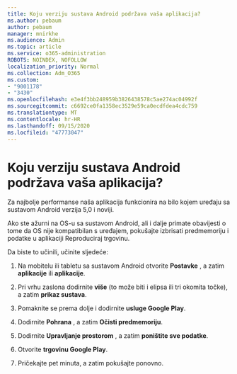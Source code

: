 ```yaml
---
title: Koju verziju sustava Android podržava vaša aplikacija?
ms.author: pebaum
author: pebaum
manager: mnirkhe
ms.audience: Admin
ms.topic: article
ms.service: o365-administration
ROBOTS: NOINDEX, NOFOLLOW
localization_priority: Normal
ms.collection: Adm_O365
ms.custom:
- "9001178"
- "3430"
ms.openlocfilehash: e3e4f3bb248959b3826438578c5ae274ac04992f
ms.sourcegitcommit: c6692ce0fa1358ec3529e59ca0ecdfdea4cdc759
ms.translationtype: MT
ms.contentlocale: hr-HR
ms.lasthandoff: 09/15/2020
ms.locfileid: "47773047"
---
```

# <a name="what-version-of-android-does-your-app-support"></a>Koju verziju sustava Android podržava vaša aplikacija?

Za najbolje performanse naša aplikacija funkcionira na bilo kojem uređaju sa sustavom Android verzija 5,0 i noviji.

Ako ste ažurni na OS-u sa sustavom Android, ali i dalje primate obavijesti o tome da OS nije kompatibilan s uređajem, pokušajte izbrisati predmemoriju i podatke u aplikaciji Reproduciraj trgovinu.

Da biste to učinili, učinite sljedeće: 

1. Na mobitelu ili tabletu sa sustavom Android otvorite **Postavke** , a zatim **aplikacije** ili **aplikacije**.

2. Pri vrhu zaslona dodirnite **više** (to može biti i elipsa ili tri okomita točke), a zatim **prikaz sustava**. 

3. Pomaknite se prema dolje i dodirnite **usluge Google Play**. 

4. Dodirnite **Pohrana** , a zatim **Očisti predmemoriju**. 

5. Dodirnite **Upravljanje prostorom** , a zatim **poništite sve podatke**. 

6. Otvorite **trgovinu Google Play**. 

7. Pričekajte pet minuta, a zatim pokušajte ponovno. 